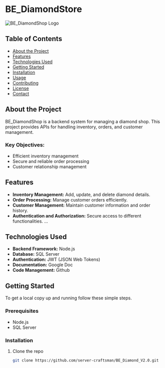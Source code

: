 # BE_DiamondStore

![BE_DiamondShop Logo](https://firebasestorage.googleapis.com/v0/b/the-diamond-anh3.appspot.com/o/Logo%2FlogoDiamondShop.jpg?alt=media&token=753bec3b-2c2b-4d3a-bc47-0913437732da)

## Table of Contents
- [About the Project](#about-the-project)
- [Features](#features)
- [Technologies Used](#technologies-used)
- [Getting Started](#getting-started)
- [Installation](#installation)
- [Usage](#usage)
- [Contributing](#contributing)
- [License](#license)
- [Contact](#contact)

## About the Project
BE_DiamondShop is a backend system for managing a diamond shop. This project provides APIs for handling inventory, orders, and customer management.

### Key Objectives:
- Efficient inventory management
- Secure and reliable order processing
- Customer relationship management

## Features
- **Inventory Management:** Add, update, and delete diamond details.
- **Order Processing:** Manage customer orders efficiently.
- **Customer Management:** Maintain customer information and order history.
- **Authentication and Authorization:** Secure access to different functionalities.
  ...

## Technologies Used
- **Backend Framework:** Node.js 
- **Database:** SQL Server
- **Authentication:** JWT (JSON Web Tokens)
- **Documentation:** Google Doc
- **Code Management:** Github

## Getting Started
To get a local copy up and running follow these simple steps.

### Prerequisites
- Node.js
- SQL Server

### Installation
1. Clone the repo
   ```sh
   git clone https://github.com/server-craftsman/BE_Diamond_V2.0.git
